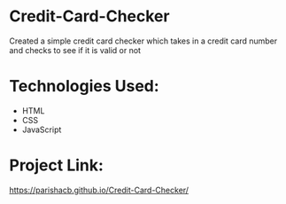 # Credit-Card-Checker
Created a simple credit card checker which takes in a credit card number and checks to see if it is valid or not

# Technologies Used:
- HTML
- CSS
- JavaScript

# Project Link:
https://parishacb.github.io/Credit-Card-Checker/
